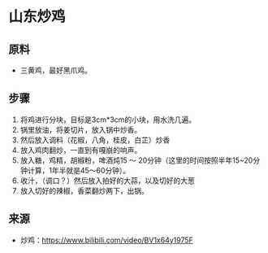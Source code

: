 # 山东炒鸡

## 原料

- 三黄鸡，最好黑爪鸡。

## 步骤

1. 将鸡进行分块，目标是3cm*3cm的小块，用水洗几遍。
2. 锅里放油，将姜切片，放入锅中炒香。
3. 然后放入调料（花椒，八角，桂皮，白芷）炒香
4. 放入鸡肉翻炒，一直到有嘎崩的响声。
5. 放入糖，鸡精，胡椒粉，啤酒炖15 ～ 20分钟（这里的时间按照半年15~20分钟计算，1年半就是45～60分钟）。
5. 收汁，（调口？）然后放入拍好的大蒜，以及切好的大葱
6. 放入切好的辣椒，香菜翻炒两下，出锅。

## 来源

- 炒鸡：https://www.bilibili.com/video/BV1x64y1975F